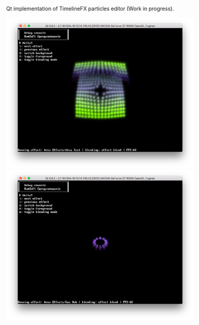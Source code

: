 Qt implementation of TimelineFX particles editor (Work in progress).



![Alt text](/tlfx/sample-qt/screens/screen1.png?raw=true "Effect 1")
![Alt text](/tlfx/sample-qt/screens/screen2.png?raw=true "Effect 2")
